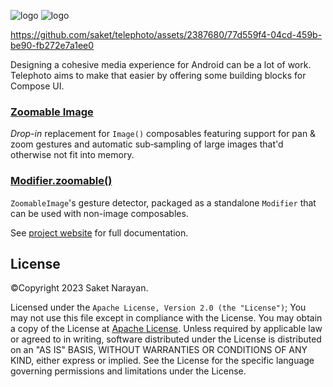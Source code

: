 ![logo](docs/assets/readme_logo_light.png#gh-light-mode-only)
![logo](docs/assets/readme_logo_dark.png#gh-dark-mode-only)

https://github.com/saket/telephoto/assets/2387680/77d559f4-04cd-459b-be90-fb272e7a1ee0

Designing a cohesive media experience for Android can be a lot of work. Telephoto aims to make that easier by offering some building blocks for Compose UI.

### [Zoomable Image](https://saket.github.io/telephoto/zoomableimage/)
_Drop-in_ replacement for `Image()` composables featuring support for pan & zoom gestures and automatic sub&#8209;sampling of large images that'd otherwise not fit into memory.

### [Modifier.zoomable()](https://saket.github.io/telephoto/zoomable/)
`ZoomableImage`'s gesture detector, packaged as a standalone `Modifier` that can be used with non-image composables.

See [project website](https://saket.github.io/telephoto) for full documentation.

## License

©Copyright 2023 Saket Narayan.

Licensed under the `Apache License, Version 2.0 (the "License")`;
You may not use this file except in compliance with the License.
You may obtain a copy of the License at [Apache License](http://www.apache.org/licenses/LICENSE-2.0).
Unless required by applicable law or agreed to in writing, software
distributed under the License is distributed on an "AS IS" BASIS,
WITHOUT WARRANTIES OR CONDITIONS OF ANY KIND, either express or implied.
See the License for the specific language governing permissions and
limitations under the License.
